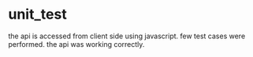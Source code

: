 # unit_test
the api is accessed from client side using javascript.
few test cases were performed.
the api was working correctly.
